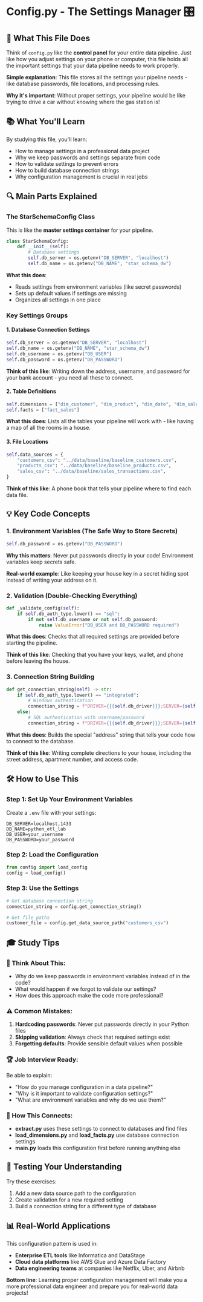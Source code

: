 # Config.py - The Settings Manager 🎛️

## 🎯 What This File Does

Think of `config.py` like the **control panel** for your entire data pipeline. Just like how you adjust settings on your phone or computer, this file holds all the important settings that your data pipeline needs to work properly.

**Simple explanation**: This file stores all the settings your pipeline needs - like database passwords, file locations, and processing rules.

**Why it's important**: Without proper settings, your pipeline would be like trying to drive a car without knowing where the gas station is!

## 📚 What You'll Learn

By studying this file, you'll learn:
- How to manage settings in a professional data project
- Why we keep passwords and settings separate from code
- How to validate settings to prevent errors
- How to build database connection strings
- Why configuration management is crucial in real jobs

## 🔍 Main Parts Explained

### The StarSchemaConfig Class
This is like the **master settings container** for your pipeline.

```python
class StarSchemaConfig:
    def __init__(self):
        # Database settings
        self.db_server = os.getenv("DB_SERVER", "localhost")
        self.db_name = os.getenv("DB_NAME", "star_schema_dw")
```

**What this does**: 
- Reads settings from environment variables (like secret passwords)
- Sets up default values if settings are missing
- Organizes all settings in one place

### Key Settings Groups

#### 1. Database Connection Settings
```python
self.db_server = os.getenv("DB_SERVER", "localhost")
self.db_name = os.getenv("DB_NAME", "star_schema_dw")
self.db_username = os.getenv("DB_USER")
self.db_password = os.getenv("DB_PASSWORD")
```

**Think of this like**: Writing down the address, username, and password for your bank account - you need all these to connect.

#### 2. Table Definitions
```python
self.dimensions = ["dim_customer", "dim_product", "dim_date", "dim_sales_rep"]
self.facts = ["fact_sales"]
```

**What this does**: Lists all the tables your pipeline will work with - like having a map of all the rooms in a house.

#### 3. File Locations
```python
self.data_sources = {
    "customers_csv": "../data/baseline/baseline_customers.csv",
    "products_csv": "../data/baseline/baseline_products.csv",
    "sales_csv": "../data/baseline/sales_transactions.csv",
}
```

**Think of this like**: A phone book that tells your pipeline where to find each data file.

## 💡 Key Code Concepts

### 1. Environment Variables (The Safe Way to Store Secrets)
```python
self.db_password = os.getenv("DB_PASSWORD")
```

**Why this matters**: Never put passwords directly in your code! Environment variables keep secrets safe.

**Real-world example**: Like keeping your house key in a secret hiding spot instead of writing your address on it.

### 2. Validation (Double-Checking Everything)
```python
def _validate_config(self):
    if self.db_auth_type.lower() == "sql":
        if not self.db_username or not self.db_password:
            raise ValueError("DB_USER and DB_PASSWORD required")
```

**What this does**: Checks that all required settings are provided before starting the pipeline.

**Think of this like**: Checking that you have your keys, wallet, and phone before leaving the house.

### 3. Connection String Building
```python
def get_connection_string(self) -> str:
    if self.db_auth_type.lower() == "integrated":
        # Windows authentication
        connection_string = f"DRIVER={{{self.db_driver}}};SERVER={self.db_server};"
    else:
        # SQL authentication with username/password
        connection_string = f"DRIVER={{{self.db_driver}}};SERVER={self.db_server};UID={self.db_username};"
```

**What this does**: Builds the special "address" string that tells your code how to connect to the database.

**Think of this like**: Writing complete directions to your house, including the street address, apartment number, and access code.

## 🛠️ How to Use This

### Step 1: Set Up Your Environment Variables
Create a `.env` file with your settings:
```
DB_SERVER=localhost,1433
DB_NAME=python_etl_lab
DB_USER=your_username
DB_PASSWORD=your_password
```

### Step 2: Load the Configuration
```python
from config import load_config
config = load_config()
```

### Step 3: Use the Settings
```python
# Get database connection string
connection_string = config.get_connection_string()

# Get file paths
customer_file = config.get_data_source_path("customers_csv")
```

## 🎓 Study Tips

### 🤔 Think About This:
- Why do we keep passwords in environment variables instead of in the code?
- What would happen if we forgot to validate our settings?
- How does this approach make the code more professional?

### ⚠️ Common Mistakes:
1. **Hardcoding passwords**: Never put passwords directly in your Python files
2. **Skipping validation**: Always check that required settings exist
3. **Forgetting defaults**: Provide sensible default values when possible

### 🏆 Job Interview Ready:
Be able to explain:
- "How do you manage configuration in a data pipeline?"
- "Why is it important to validate configuration settings?"
- "What are environment variables and why do we use them?"

### 🔗 How This Connects:
- **extract.py** uses these settings to connect to databases and find files
- **load_dimensions.py** and **load_facts.py** use database connection settings
- **main.py** loads this configuration first before running anything else

## 🧪 Testing Your Understanding

Try these exercises:
1. Add a new data source path to the configuration
2. Create validation for a new required setting
3. Build a connection string for a different type of database

## 📊 Real-World Applications

This configuration pattern is used in:
- **Enterprise ETL tools** like Informatica and DataStage
- **Cloud data platforms** like AWS Glue and Azure Data Factory
- **Data engineering teams** at companies like Netflix, Uber, and Airbnb

**Bottom line**: Learning proper configuration management will make you a more professional data engineer and prepare you for real-world data projects!
